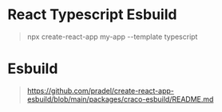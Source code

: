# React Typescript Esbuild

> npx create-react-app my-app --template typescript

# Esbuild

> https://github.com/pradel/create-react-app-esbuild/blob/main/packages/craco-esbuild/README.md
